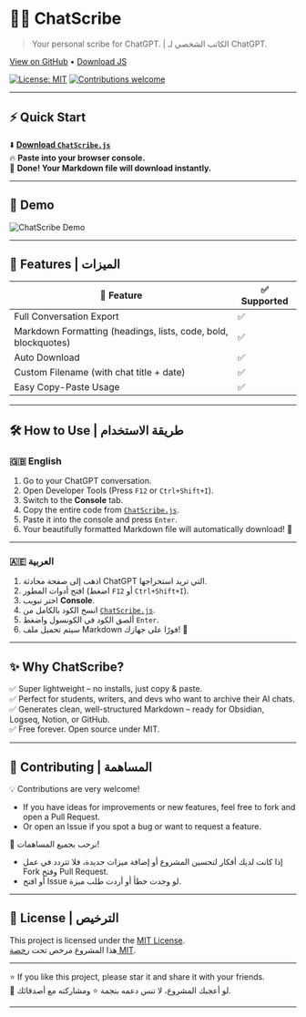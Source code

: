 # 📜✨ ChatScribe
> Your personal scribe for ChatGPT. | الكاتب الشخصي لـ ChatGPT.

[View on GitHub](https://github.com/seif4d/ChatScribe) • [Download JS](https://github.com/seif4d/ChatScribe/blob/main/script.js)

[![License: MIT](https://img.shields.io/badge/License-MIT-yellow.svg)](https://opensource.org/licenses/MIT)
[![Contributions welcome](https://img.shields.io/badge/contributions-welcome-brightgreen.svg?style=flat)](https://github.com/seif4d/ChatScribe/pulls)

---

## ⚡ Quick Start

⬇️ **[Download `ChatScribe.js`](https://raw.githubusercontent.com/seif4d/ChatScribe/main/ChatScribe.js)**  
🔥 **Paste into your browser console.**  
🎉 **Done! Your Markdown file will download instantly.**

---

## 🎥 Demo

![ChatScribe Demo](https://raw.githubusercontent.com/seif4d/ChatScribe/main/demo.gif)
<!-- ✨ Tip: add a PNG screenshot too if you want -->

---

## 🚀 Features | الميزات

| 🚀 Feature                     | ✅ Supported |
|--------------------------------|-------------|
| Full Conversation Export       | ✅           |
| Markdown Formatting (headings, lists, code, bold, blockquotes) | ✅ |
| Auto Download                  | ✅           |
| Custom Filename (with chat title + date)    | ✅ |
| Easy Copy-Paste Usage           | ✅ |

---

## 🛠️ How to Use | طريقة الاستخدام

### 🇬🇧 English

1. Go to your ChatGPT conversation.
2. Open Developer Tools (Press `F12` or `Ctrl+Shift+I`).
3. Switch to the **Console** tab.
4. Copy the entire code from [`ChatScribe.js`](https://raw.githubusercontent.com/seif4d/ChatScribe/main/ChatScribe.js).
5. Paste it into the console and press `Enter`.
6. Your beautifully formatted Markdown file will automatically download! 🎉

---

### 🇦🇪 العربية

1. اذهب إلى صفحة محادثة ChatGPT التي تريد استخراجها.
2. افتح أدوات المطور (اضغط `F12` أو `Ctrl+Shift+I`).
3. اختر تبويب **Console**.
4. انسخ الكود بالكامل من [`ChatScribe.js`](https://raw.githubusercontent.com/seif4d/ChatScribe/main/ChatScribe.js).
5. ألصق الكود في الكونسول واضغط `Enter`.
6. سيتم تحميل ملف Markdown فورًا على جهازك! 🎉

---

## ✨ Why ChatScribe?

✅ Super lightweight – no installs, just copy & paste.  
✅ Perfect for students, writers, and devs who want to archive their AI chats.  
✅ Generates clean, well-structured Markdown – ready for Obsidian, Logseq, Notion, or GitHub.  
✅ Free forever. Open source under MIT.

---

## 🤝 Contributing | المساهمة

💡 Contributions are very welcome!  
- If you have ideas for improvements or new features, feel free to fork and open a Pull Request.  
- Or open an Issue if you spot a bug or want to request a feature.

🚀 نرحب بجميع المساهمات!  
- إذا كانت لديك أفكار لتحسين المشروع أو إضافة ميزات جديدة، فلا تتردد في عمل Fork وفتح Pull Request.  
- أو افتح Issue لو وجدت خطأ أو أردت طلب ميزة.

---

## 📜 License | الترخيص

This project is licensed under the [MIT License](LICENSE).  
هذا المشروع مرخص تحت [رخصة MIT](LICENSE).

---

⭐️ If you like this project, please star it and share it with your friends.  
🌙 لو أعجبك المشروع، لا تنس دعمه بنجمة ⭐️ ومشاركته مع أصدقائك.

---
